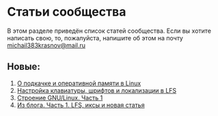 # Статьи сообщества

В этом разделе приведён список статей сообщества. Если вы хотите написать свою, то, пожалуйста, напишите об этом на почту michail383krasnov@mail.ru

## Новые:
1. [О подкачке и оперативной памяти в Linux](RAM/ram.md)
2. [Настройка клавиатуры, шрифтов и локализации в LFS](LFS/keyboard.md)
3. [Строение GNU/Linux. Часть 1](LFS/LinuxStr.md)
4. [Из блога. Часть 1. LFS, иксы и новая статья](LFS/blog/stat1.md)
